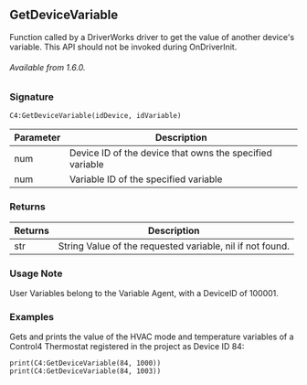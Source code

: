 ## GetDeviceVariable

Function called by a DriverWorks driver to get the value of another device's variable. This API should not be invoked during OnDriverInit.

###### Available from 1.6.0.


### Signature

`C4:GetDeviceVariable(idDevice, idVariable)`	


| Parameter | Description |
| --- | --- |
| num | Device ID of the device that owns the specified variable |
| num | Variable ID of the specified variable |


### Returns

| Returns | Description |
| --- | --- |
| str |  String Value of the requested variable, nil if not found. |


### Usage Note

User Variables belong to the Variable Agent, with a DeviceID of 100001.


### Examples

Gets and prints the value of the HVAC mode and temperature variables of a Control4 Thermostat registered in the project as Device ID 84:

```
print(C4:GetDeviceVariable(84, 1000))
print(C4:GetDeviceVariable(84, 1003))
```
